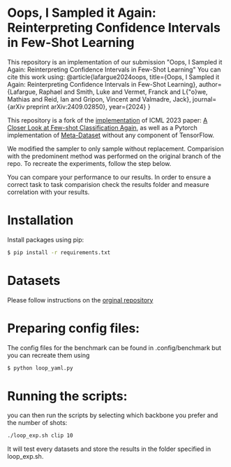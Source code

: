 # Oops, I Sampled it Again:  Reinterpreting Confidence Intervals in Few-Shot Learning

This repository is an implementation of our submission "Oops, I Sampled it Again:  Reinterpreting Confidence Intervals in Few-Shot Learning"
You can cite this work using:
@article{lafargue2024oops,
  title={Oops, I Sampled it Again: Reinterpreting Confidence Intervals in Few-Shot Learning},
  author={Lafargue, Raphael and Smith, Luke and Vermet, Franck and L{\"o}we, Mathias and Reid, Ian and Gripon, Vincent and Valmadre, Jack},
  journal={arXiv preprint arXiv:2409.02850},
  year={2024}
}

This repository is a fork of the [implementation](https://github.com/Frankluox/CloserLookAgainFewShot.git) of ICML 2023 paper: [A Closer Look at Few-shot Classification Again](https://arxiv.org/abs/2301.12246), as well as a Pytorch implementation of [Meta-Dataset](https://github.com/google-research/meta-dataset) without any component of TensorFlow.

We modified the sampler to only sample without replacement. Comparision with the predominent method was performed on the original branch of the repo.
To recreate the experiments, follow the step below.

You can compare your performance to our results. In order to ensure a correct task to task comparision check the results folder and measure correlation with your results. 


# Installation
Install packages using pip:
```bash
$ pip install -r requirements.txt
```

# Datasets
Please follow instructions on the [orginal repository](https://github.com/Frankluox/CloserLookAgainFewShot.git)


# Preparing config files:
The config files for the benchmark can be found in .config/benchmark but you can recreate them using 

```bash
$ python loop_yaml.py
```

# Running the scripts:
you can then run the scripts by selecting which backbone you prefer and the number of shots:
```bash
./loop_exp.sh clip 10
```
It will test every datasets and store the results in the folder specified in loop_exp.sh.


